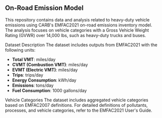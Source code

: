 ## On-Road Emission Model

This repository contains data and analysis related to heavy-duty vehicle emissions using CARB's EMFAC2021 on-road emissions inventory model. The analysis focuses on vehicle categories with a Gross Vehicle Weight Rating (GVWR) over 14,000 lbs, such as heavy-duty trucks and buses. 

Dataset Description The dataset  includes outputs from EMFAC2021 with the following units: 
- **Total VMT**: miles/day 
- **CVMT (Combustion VMT)**: miles/day 
- **EVMT (Electric VMT)**: miles/day 
- **Trips**: trips/day 
- **Energy Consumption**: kWh/day 
- **Emissions**: tons/day
- **Fuel Consumption**: 1000 gallons/day 

Vehicle Categories The dataset includes aggregated vehicle categories based on EMFAC2007 definitions. For detailed definitions of pollutants, processes, and vehicle categories, refer to the EMFAC2021 User's Guide.
